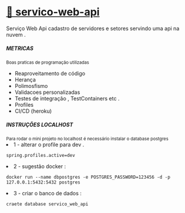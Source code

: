 # <a target="_new" href="https://servico-tenax-web-api.herokuapp.com/swagger-ui/index.html"> 🚀 servico-web-api</a>

Serviço Web Api cadastro de servidores e setores servindo uma api na nuvem .

<h5>METRICAS</h5>
<small>Boas praticas de programação utilizadas</small>
<ul>
  <li>Reaproveitamento de código</li>
  <li>Herança</li>
  <li>Polimosfismo</li>
  <li>Validacoes personalizadas </li>
  <li>Testes de integração , TestContainers etc .</li>
  <li>Profiles</li>
  <li>CI/CD (heroku)</li>
</ul>

<h5>INSTRUÇÕES LOCALHOST</h5>
<small>Para rodar o mini projeto no localhost é necessário instalar o database postgres </small>
<li>
  1 - alterar o profile para dev .
  
  ``` spring.profiles.active=dev ```
</li>
<li>
  2 - sugestão docker : 
  
  ``` docker run --name dbpostgres -e POSTGRES_PASSWORD=123456 -d -p 127.0.0.1:5432:5432 postgres ```
</li>
<li>
  3 - criar o banco de dados : 
  
  ``` craete database servico_web_api  ```
</li>


